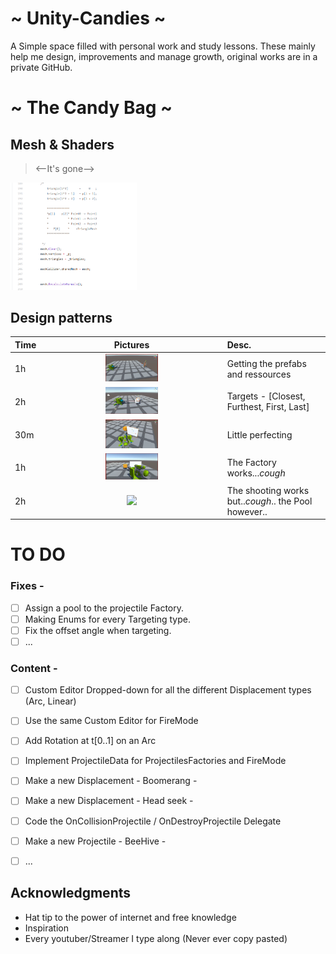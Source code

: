 ~ Unity-Candies ~
===================================
A Simple space filled with personal work and study lessons.
These mainly help me design, improvements and manage growth,
original works are in a private GitHub.

~ The Candy Bag ~
===================================


## Mesh & Shaders
> <--It's gone-->
<img src="Images/MeshFormula.PNG" width="40%">

## Design patterns

| Time |                    Pictures                    | Desc.                                                |
| :--- | :--------------------------------------------: | :--------------------------------------------------- |
| 1h   |    <img src="Images/Start.gif" width="30%">    | Getting the prefabs and ressources                   |
| 2h   |   <img src="Images/Closest.gif" width="30%">   | Targets - [Closest, Furthest, First, Last]           |
| 30m  | <img src="Images/Obstruction.gif" width="30%"> | Little perfecting                                    |
| 1h   |  <img src="Images/Turret_v0.gif" width="30%">  | The Factory works...*cough*                          |
| 2h   |  <img src="Images/Shooting.gif" width="30%">   | The shooting works but..*cough*.. the Pool however.. |

# TO DO
### Fixes -
- [ ] Assign a pool to the projectile Factory.
- [ ] Making Enums for every Targeting type.
- [ ] Fix the offset angle when targeting.
- [ ] ...
### Content -
- [ ] Custom Editor Dropped-down for all the different Displacement types (Arc, Linear)
- [ ] Use the same Custom Editor for FireMode
- [ ] Add Rotation at t[0..1] on an Arc
- [ ] Implement ProjectileData for ProjectilesFactories and FireMode
- [ ] Make a new Displacement - Boomerang -
- [ ] Make a new Displacement - Head seek -
- [ ] Code the OnCollisionProjectile / OnDestroyProjectile Delegate
- [ ] Make a new Projectile - BeeHive -
- [ ] ...






## Acknowledgments
* Hat tip to the power of internet and free knowledge
* Inspiration
* Every youtuber/Streamer I type along (Never ever copy pasted)